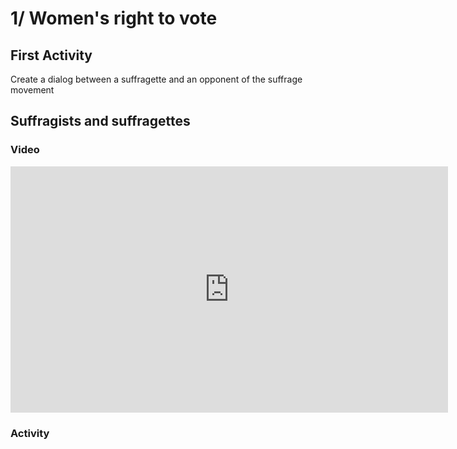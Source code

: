 # 1/ Women's right to vote

## First Activity

Create a dialog between a suffragette and an opponent of the suffrage movement

## Suffragists and suffragettes

### Video

<iframe src="https://ladigitale.dev/digiplay/inc/video.php?videoId=4UPkmbgihEA&vignette=https://i.ytimg.com/vi/4UPkmbgihEA/hqdefault.jpg&debut=0&fin=345&largeur=200&hauteur=113" allowfullscreen frameborder="0" width="700" height="394"></iframe>

### Activity
